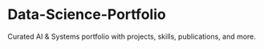 # Data-Science-Portfolio
Curated AI &amp; Systems portfolio with projects, skills, publications, and more.
